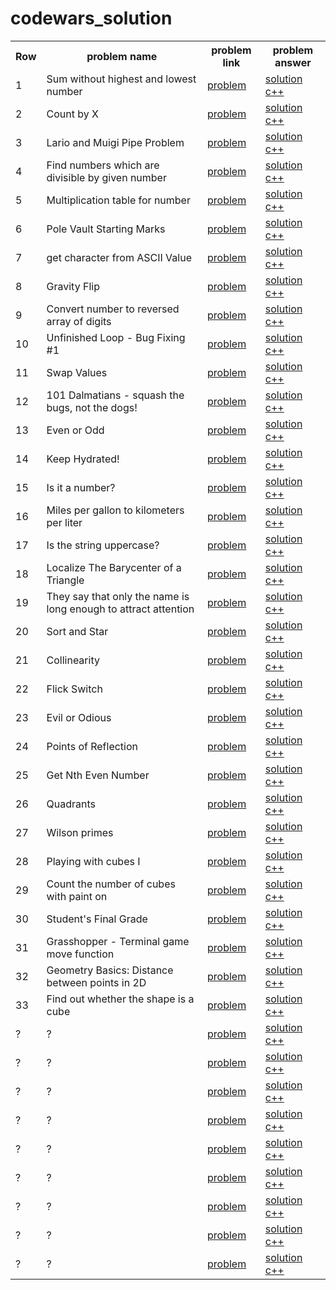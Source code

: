 # codewars_solution

<table>
    <th>
        Row
    </th>
    <th>
        problem name
    </th>
    <th>
        problem link
    </th>
    <th>
        problem answer
    </th>

<!-- 1 __________________________________________________________________________________________________ -->

<tr>
    <td>
        1
    </td>
    <td>
        Sum without highest and lowest number
    </td>
    <td>
        <a href="https://www.codewars.com/kata/576b93db1129fcf2200001e6" target="_blank">
            problem
        </a>
    </td>
    <td>
        <a href="https://github.com/AI-Cortex/Codewars_Solution/blob/main/code%20c%2B%2B/Sum%20without%20highest%20and%20lowest%20number.cpp" target="_blank">
            solution c++
        </a>
    </td>
</tr>

<!-- 2 __________________________________________________________________________________________________ -->

<tr>
    <td>
        2
    </td>
    <td>
        Count by X
    </td>
    <td>
        <a href="https://www.codewars.com/kata/5513795bd3fafb56c200049e" target="_blank">
            problem
        </a>
    </td>
    <td>
        <a href="https://github.com/AI-Cortex/Codewars_Solution/blob/main/code%20c%2B%2B/Count%20by%20X.cpp" target="_blank">
            solution c++
        </a>
    </td>
</tr>

<!-- 3 __________________________________________________________________________________________________ -->

<tr>
    <td>
        3
    </td>
    <td>
        Lario and Muigi Pipe Problem
    </td>
    <td>
        <a href="https://www.codewars.com/kata/56b29582461215098d00000f" target="_blank">
            problem
        </a>
    </td>
    <td>
        <a href="https://github.com/AI-Cortex/Codewars_Solution/blob/main/code%20c%2B%2B/Lario%20and%20Muigi%20Pipe%20Problem.cpp" target="_blank">
            solution c++
        </a>
    </td>
</tr>

<!-- 4 __________________________________________________________________________________________________ -->

<tr>
    <td>
        4
    </td>
    <td>
        Find numbers which are divisible by given number
    </td>
    <td>
        <a href="https://www.codewars.com/kata/55edaba99da3a9c84000003b" target="_blank">
            problem
        </a>
    </td>
    <td>
        <a href="https://github.com/AI-Cortex/Codewars_Solution/blob/main/code%20c%2B%2B/Find%20numbers%20which%20are%20divisible%20by%20given%20number.cpp" target="_blank">
            solution c++
        </a>
    </td>
</tr>

<!-- 5 __________________________________________________________________________________________________ -->

<tr>
    <td>
        5
    </td>
    <td>
        Multiplication table for number
    </td>
    <td>
        <a href="https://www.codewars.com/kata/5a2fd38b55519ed98f0000ce" target="_blank">
            problem
        </a>
    </td>
    <td>
        <a href="https://github.com/AI-Cortex/Codewars_Solution/blob/main/code%20c%2B%2B/Multiplication%20table%20for%20number.cpp" target="_blank">
            solution c++
        </a>
    </td>
</tr>


<!-- 6 __________________________________________________________________________________________________ -->

<tr>
    <td>
        6
    </td>
    <td>
        Pole Vault Starting Marks
    </td>
    <td>
        <a href="https://www.codewars.com/kata/5786f8404c4709148f0006bf" target="_blank">
            problem
        </a>
    </td>
    <td>
        <a href="https://github.com/AI-Cortex/Codewars_Solution/blob/main/code%20c%2B%2B/Pole%20Vault%20Starting%20Marks.cpp" target="_blank">
            solution c++
        </a>
    </td>
</tr>


<!-- 7 __________________________________________________________________________________________________ -->

<tr>
    <td>
        7
    </td>
    <td>
        get character from ASCII Value
    </td>
    <td>
        <a href="https://www.codewars.com/kata/55ad04714f0b468e8200001c" target="_blank">
            problem
        </a>
    </td>
    <td>
        <a href="https://github.com/AI-Cortex/Codewars_Solution/blob/main/code%20c%2B%2B/get%20character%20from%20ASCII%20Value.cpp" target="_blank">
            solution c++
        </a>
    </td>
</tr>


<!-- 8 __________________________________________________________________________________________________ -->

<tr>
    <td>
        8
    </td>
    <td>
        Gravity Flip
    </td>
    <td>
        <a href="https://www.codewars.com/kata/5f70c883e10f9e0001c89673" target="_blank">
            problem
        </a>
    </td>
    <td>
        <a href="https://github.com/AI-Cortex/Codewars_Solution/blob/main/code%20c%2B%2B/Gravity%20Flip.cpp" target="_blank">
            solution c++
        </a>
    </td>
</tr>

<!-- 9 __________________________________________________________________________________________________ -->

<tr>
    <td>
        9
    </td>
    <td>
        Convert number to reversed array of digits
    </td>
    <td>
        <a href="https://www.codewars.com/kata/5583090cbe83f4fd8c000051" target="_blank">
            problem
        </a>
    </td>
    <td>
        <a href="https://github.com/AI-Cortex/Codewars_Solution/blob/main/code%20c%2B%2B/Convert%20number%20to%20reversed%20array%20of%20digits.cpp" target="_blank">
            solution c++
        </a>
    </td>
</tr>

<!-- 10 __________________________________________________________________________________________________ -->

<tr>
    <td>
        10
    </td>
    <td>
        Unfinished Loop - Bug Fixing #1
    </td>
    <td>
        <a href="https://www.codewars.com/kata/55c28f7304e3eaebef0000da" target="_blank">
            problem
        </a>
    </td>
    <td>
        <a href="https://github.com/AI-Cortex/Codewars_Solution/blob/main/code%20c%2B%2B/Unfinished%20Loop%20-%20Bug%20Fixing%20%231.cpp" target="_blank">
            solution c++
        </a>
    </td>
</tr>

<!-- 11 __________________________________________________________________________________________________ -->

<tr>
    <td>
        11
    </td>
    <td>
        Swap Values
    </td>
    <td>
        <a href="https://www.codewars.com/kata/5388f0e00b24c5635e000fc6" target="_blank">
            problem
        </a>
    </td>
    <td>
        <a href="https://github.com/AI-Cortex/Codewars_Solution/blob/main/code%20c%2B%2B/Swap%20Values.cpp" target="_blank">
            solution c++
        </a>
    </td>
</tr>

<!-- 12 __________________________________________________________________________________________________ -->

<tr>
    <td>
        12
    </td>
    <td>
        101 Dalmatians - squash the bugs, not the dogs!
    </td>
    <td>
        <a href="https://www.codewars.com/kata/56f6919a6b88de18ff000b36" target="_blank">
            problem
        </a>
    </td>
    <td>
        <a href="https://github.com/AI-Cortex/Codewars_Solution/blob/main/code%20c%2B%2B/101%20Dalmatians%20-%20squash%20the%20bugs%2C%20not%20the%20dogs!.cpp" target="_blank">
            solution c++
        </a>
    </td>
</tr>

<!-- 13 __________________________________________________________________________________________________ -->

<tr>
    <td>
        13
    </td>
    <td>
        Even or Odd
    </td>
    <td>
        <a href="https://www.codewars.com/kata/53da3dbb4a5168369a0000fe" target="_blank">
            problem
        </a>
    </td>
    <td>
        <a href="https://github.com/AI-Cortex/Codewars_Solution/blob/main/code%20c%2B%2B/Even%20or%20Odd.cpp" target="_blank">
            solution c++
        </a>
    </td>
</tr>

<!-- 14 __________________________________________________________________________________________________ -->

<tr>
    <td>
        14
    </td>
    <td>
        Keep Hydrated!
    </td>
    <td>
        <a href="https://www.codewars.com/kata/582cb0224e56e068d800003c" target="_blank">
            problem
        </a>
    </td>
    <td>
        <a href="https://github.com/AI-Cortex/Codewars_Solution/blob/main/code%20c%2B%2B/Keep%20Hydrated!.cpp" target="_blank">
            solution c++
        </a>
    </td>
</tr>

<!-- 15 __________________________________________________________________________________________________ -->

<tr>
    <td>
        15
    </td>
    <td>
        Is it a number?
    </td>
    <td>
        <a href="https://www.codewars.com/kata/57126304cdbf63c6770012bd" target="_blank">
            problem
        </a>
    </td>
    <td>
        <a href="https://github.com/AI-Cortex/Codewars_Solution/blob/main/code%20c%2B%2B/Is%20it%20a%20number.cpp" target="_blank">
            solution c++
        </a>
    </td>
</tr>

<!-- 16 __________________________________________________________________________________________________ -->

<tr>
    <td>
        16
    </td>
    <td>
        Miles per gallon to kilometers per liter
    </td>
    <td>
        <a href="https://www.codewars.com/kata/557b5e0bddf29d861400005d" target="_blank">
            problem
        </a>
    </td>
    <td>
        <a href="https://github.com/AI-Cortex/Codewars_Solution/blob/main/code%20c%2B%2B/Miles%20per%20gallon%20to%20kilometers%20per%20liter.cpp" target="_blank">
            solution c++
        </a>
    </td>
</tr>

<!-- 17 __________________________________________________________________________________________________ -->

<tr>
    <td>
        17
    </td>
    <td>
        Is the string uppercase?
    </td>
    <td>
        <a href="https://www.codewars.com/kata/56cd44e1aa4ac7879200010b" target="_blank">
            problem
        </a>
    </td>
    <td>
        <a href="https://github.com/AI-Cortex/Codewars_Solution/blob/main/code%20c%2B%2B/Is%20the%20string%20uppercase.cpp" target="_blank">
            solution c++
        </a>
    </td>
</tr>

<!-- 18 __________________________________________________________________________________________________ -->

<tr>
    <td>
        18
    </td>
    <td>
        Localize The Barycenter of a Triangle
    </td>
    <td>
        <a href="https://www.codewars.com/kata/5601c5f6ba804403c7000004" target="_blank">
            problem
        </a>
    </td>
    <td>
        <a href="https://github.com/AI-Cortex/Codewars_Solution/blob/main/code%20c%2B%2B/Localize%20The%20Barycenter%20of%20a%20Triangle.cpp" target="_blank">
            solution c++
        </a>
    </td>
</tr>

<!-- 19 __________________________________________________________________________________________________ -->

<tr>
    <td>
        19
    </td>
    <td>
        They say that only the name is long enough to attract attention
    </td>
    <td>
        <a href="https://www.codewars.com/kata/574b1916a3ebd6e4fa0012e7" target="_blank">
            problem
        </a>
    </td>
    <td>
        <a href="https://github.com/AI-Cortex/Codewars_Solution/blob/main/code%20c%2B%2B/They%20say%20that%20only%20the%20name%20is%20long%20enough%20to%20attract%20attention.cpp" target="_blank">
            solution c++
        </a>
    </td>
</tr>

<!-- 20 __________________________________________________________________________________________________ -->

<tr>
    <td>
        20
    </td>
    <td>
        Sort and Star
    </td>
    <td>
        <a href="https://www.codewars.com/kata/57cfdf34902f6ba3d300001e" target="_blank">
            problem
        </a>
    </td>
    <td>
        <a href="https://github.com/AI-Cortex/Codewars_Solution/blob/main/code%20c%2B%2B/Sort%20and%20Star.cpp" target="_blank">
            solution c++
        </a>
    </td>
</tr>

<!-- 21 __________________________________________________________________________________________________ -->

<tr>
    <td>
        21
    </td>
    <td>
        Collinearity
    </td>
    <td>
        <a href="https://www.codewars.com/kata/65ba420888906c1f86e1e680" target="_blank">
            problem
        </a>
    </td>
    <td>
        <a href="https://github.com/AI-Cortex/Codewars_Solution/blob/main/code%20c%2B%2B/Collinearity.cpp" target="_blank">
            solution c++
        </a>
    </td>
</tr>

<!-- 22 __________________________________________________________________________________________________ -->

<tr>
    <td>
        22
    </td>
    <td>
        Flick Switch
    </td>
    <td>
        <a href="https://www.codewars.com/kata/64fbfe2618692c2018ebbddb" target="_blank">
            problem
        </a>
    </td>
    <td>
        <a href="https://github.com/AI-Cortex/Codewars_Solution/blob/main/code%20c%2B%2B/Flick%20Switch.cpp" target="_blank">
            solution c++
        </a>
    </td>
</tr>

<!-- 23 __________________________________________________________________________________________________ -->

<tr>
    <td>
        23
    </td>
    <td>
        Evil or Odious
    </td>
    <td>
        <a href="https://www.codewars.com/kata/56fcfad9c7e1fa2472000034" target="_blank">
            problem
        </a>
    </td>
    <td>
        <a href="https://github.com/AI-Cortex/Codewars_Solution/blob/main/code%20c%2B%2B/Evil%20or%20Odious.cpp" target="_blank">
            solution c++
        </a>
    </td>
</tr>

<!-- 24 __________________________________________________________________________________________________ -->

<tr>
    <td>
        24
    </td>
    <td>
        Points of Reflection
    </td>
    <td>
        <a href="https://www.codewars.com/kata/57bfea4cb19505912900012c" target="_blank">
            problem
        </a>
    </td>
    <td>
        <a href="https://github.com/AI-Cortex/Codewars_Solution/blob/main/code%20c%2B%2B/Points%20of%20Reflection.cpp" target="_blank">
            solution c++
        </a>
    </td>
</tr>

<!-- 25 __________________________________________________________________________________________________ -->

<tr>
    <td>
        25
    </td>
    <td>
        Get Nth Even Number
    </td>
    <td>
        <a href="https://www.codewars.com/kata/5933a1f8552bc2750a0000ed" target="_blank">
            problem
        </a>
    </td>
    <td>
        <a href="https://github.com/AI-Cortex/Codewars_Solution/blob/main/code%20c%2B%2B/Get%20Nth%20Even%20Number.cpp" target="_blank">
            solution c++
        </a>
    </td>
</tr>

<!-- 26 __________________________________________________________________________________________________ -->

<tr>
    <td>
        26
    </td>
    <td>
        Quadrants
    </td>
    <td>
        <a href="https://www.codewars.com/kata/643af0fa9fa6c406b47c5399" target="_blank">
            problem
        </a>
    </td>
    <td>
        <a href="https://github.com/AI-Cortex/Codewars_Solution/blob/main/code%20c%2B%2B/Quadrants.cpp" target="_blank">
            solution c++
        </a>
    </td>
</tr>

<!-- 27 __________________________________________________________________________________________________ -->

<tr>
    <td>
        27
    </td>
    <td>
        Wilson primes
    </td>
    <td>
        <a href="https://www.codewars.com/kata/55dc4520094bbaf50e0000cb" target="_blank">
            problem
        </a>
    </td>
    <td>
        <a href="https://github.com/AI-Cortex/Codewars_Solution/blob/main/code%20c%2B%2B/Wilson%20primes.cpp" target="_blank">
            solution c++
        </a>
    </td>
</tr>

<!-- 28 __________________________________________________________________________________________________ -->

<tr>
    <td>
        28
    </td>
    <td>
        Playing with cubes I
    </td>
    <td>
        <a href="https://www.codewars.com/kata/55c0a79e20be94c91400014b" target="_blank">
            problem
        </a>
    </td>
    <td>
        <a href="https://github.com/AI-Cortex/Codewars_Solution/blob/main/code%20c%2B%2B/Playing%20with%20cubes%20I.cpp" target="_blank">
            solution c++
        </a>
    </td>
</tr>

<!-- 29 __________________________________________________________________________________________________ -->

<tr>
    <td>
        29
    </td>
    <td>
        Count the number of cubes with paint on
    </td>
    <td>
        <a href="https://www.codewars.com/kata/5763bb0af716cad8fb000580" target="_blank">
            problem
        </a>
    </td>
    <td>
        <a href="https://github.com/AI-Cortex/Codewars_Solution/blob/main/code%20c%2B%2B/Count%20the%20number%20of%20cubes%20with%20paint%20on.cpp" target="_blank">
            solution c++
        </a>
    </td>
</tr>

<!-- 30 __________________________________________________________________________________________________ -->

<tr>
    <td>
        30
    </td>
    <td>
        Student's Final Grade
    </td>
    <td>
        <a href="https://www.codewars.com/kata/5ad0d8356165e63c140014d4" target="_blank">
            problem
        </a>
    </td>
    <td>
        <a href="https://github.com/AI-Cortex/Codewars_Solution/blob/main/code%20c%2B%2B/Student's%20Final%20Grade.cpp" target="_blank">
            solution c++
        </a>
    </td>
</tr>

<!-- 31 __________________________________________________________________________________________________ -->

<tr>
    <td>
        31
    </td>
    <td>
        Grasshopper - Terminal game move function
    </td>
    <td>
        <a href="https://www.codewars.com/kata/563a631f7cbbc236cf0000c2" target="_blank">
            problem
        </a>
    </td>
    <td>
        <a href="https://github.com/AI-Cortex/Codewars_Solution/blob/main/code%20c%2B%2B/Grasshopper%20-%20Terminal%20game%20move%20function.cpp" target="_blank">
            solution c++
        </a>
    </td>
</tr>

<!-- 32 __________________________________________________________________________________________________ -->

<tr>
    <td>
        32
    </td>
    <td>
        Geometry Basics: Distance between points in 2D
    </td>
    <td>
        <a href="https://www.codewars.com/kata/58dced7b702b805b200000be" target="_blank">
            problem
        </a>
    </td>
    <td>
        <a href="https://github.com/AI-Cortex/Codewars_Solution/blob/main/code%20c%2B%2B/Geometry%20Basics%20Distance%20between%20points%20in%202D.cpp" target="_blank">
            solution c++
        </a>
    </td>
</tr>

<!-- 33 __________________________________________________________________________________________________ -->

<tr>
    <td>
        33
    </td>
    <td>
        Find out whether the shape is a cube
    </td>
    <td>
        <a href="https://www.codewars.com/kata/58d248c7012397a81800005c" target="_blank">
            problem
        </a>
    </td>
    <td>
        <a href="" target="_blank">
            solution c++
        </a>
    </td>
</tr>

<!-- ? __________________________________________________________________________________________________ -->

<tr>
    <td>
        ?
    </td>
    <td>
        ?
    </td>
    <td>
        <a href="" target="_blank">
            problem
        </a>
    </td>
    <td>
        <a href="" target="_blank">
            solution c++
        </a>
    </td>
</tr>

<!-- ? __________________________________________________________________________________________________ -->

<tr>
    <td>
        ?
    </td>
    <td>
        ?
    </td>
    <td>
        <a href="" target="_blank">
            problem
        </a>
    </td>
    <td>
        <a href="" target="_blank">
            solution c++
        </a>
    </td>
</tr>

<!-- ? __________________________________________________________________________________________________ -->

<tr>
    <td>
        ?
    </td>
    <td>
        ?
    </td>
    <td>
        <a href="" target="_blank">
            problem
        </a>
    </td>
    <td>
        <a href="" target="_blank">
            solution c++
        </a>
    </td>
</tr>

<!-- ? __________________________________________________________________________________________________ -->

<tr>
    <td>
        ?
    </td>
    <td>
        ?
    </td>
    <td>
        <a href="" target="_blank">
            problem
        </a>
    </td>
    <td>
        <a href="" target="_blank">
            solution c++
        </a>
    </td>
</tr>

<!-- ? __________________________________________________________________________________________________ -->

<tr>
    <td>
        ?
    </td>
    <td>
        ?
    </td>
    <td>
        <a href="" target="_blank">
            problem
        </a>
    </td>
    <td>
        <a href="" target="_blank">
            solution c++
        </a>
    </td>
</tr>

<!-- ? __________________________________________________________________________________________________ -->

<tr>
    <td>
        ?
    </td>
    <td>
        ?
    </td>
    <td>
        <a href="" target="_blank">
            problem
        </a>
    </td>
    <td>
        <a href="" target="_blank">
            solution c++
        </a>
    </td>
</tr>

<!-- ? __________________________________________________________________________________________________ -->

<tr>
    <td>
        ?
    </td>
    <td>
        ?
    </td>
    <td>
        <a href="" target="_blank">
            problem
        </a>
    </td>
    <td>
        <a href="" target="_blank">
            solution c++
        </a>
    </td>
</tr>

<!-- ? __________________________________________________________________________________________________ -->

<tr>
    <td>
        ?
    </td>
    <td>
        ?
    </td>
    <td>
        <a href="" target="_blank">
            problem
        </a>
    </td>
    <td>
        <a href="" target="_blank">
            solution c++
        </a>
    </td>
</tr>

<!-- ? __________________________________________________________________________________________________ -->

<tr>
    <td>
        ?
    </td>
    <td>
        ?
    </td>
    <td>
        <a href="" target="_blank">
            problem
        </a>
    </td>
    <td>
        <a href="" target="_blank">
            solution c++
        </a>
    </td>
</tr>
